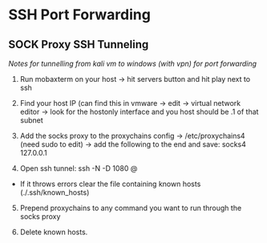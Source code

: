 # SSH Port Forwarding

## SOCK Proxy SSH Tunneling
*Notes for tunnelling from kali vm to windows (with vpn) for port forwarding*

1. Run mobaxterm on your host -> hit servers button and hit play next to ssh
	
2. Find your  host IP (can find this in vmware -> edit -> virtual network editor -> look for the hostonly interface and you host should be .1 of that subnet 
	
3. Add the  socks proxy to the proxychains config -> /etc/proxychains4 (need sudo to edit) -> add the following to the end and save: socks4 127.0.0.1
	
4. Open ssh tunnel: ssh -N -D 1080 <your windows user>@<your host IP> 
* If it throws errors clear the file containing known hosts (./.ssh/known_hosts)
	
5. Prepend proxychains to any command you want to run through the socks proxy 

6. Delete known hosts.
